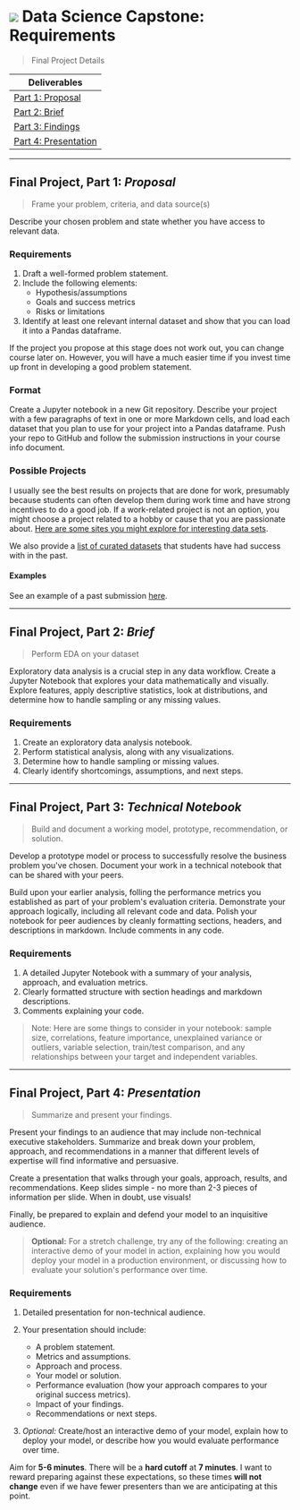 # ![](https://ga-dash.s3.amazonaws.com/production/assets/logo-9f88ae6c9c3871690e33280fcf557f33.png) Data Science Capstone: Requirements

> Final Project Details

| Deliverables |
| --- | 
| [Part 1: Proposal](#proposal)        
| [Part 2: Brief](#eda)         
| [Part 3: Findings](#notebook)     
| [Part 4: Presentation](#presentation) 

---

<a name="proposal"></a>
## Final Project, Part 1: *Proposal*
   
> Frame your problem, criteria, and data source(s)

Describe your chosen problem and state whether you have access to relevant data.

### Requirements

1. Draft a well-formed problem statement.
2. Include the following elements:
   - Hypothesis/assumptions
   - Goals and success metrics
   - Risks or limitations
3. Identify at least one relevant internal dataset and show that you can load it into a Pandas dataframe.

If the project you propose at this stage does not work out, you can change course later on. However, you will have a much easier time if you invest time up front in developing a good problem statement.

### Format

Create a Jupyter notebook in a new Git repository. Describe your project with a few paragraphs of text in one or more Markdown cells, and load each dataset that you plan to use for your project into a Pandas dataframe. Push your repo to GitHub and follow the submission instructions in your course info document.

### Possible Projects

I usually see the best results on projects that are done for work, presumably because students can often develop them during work time and have strong incentives to do a good job. If a work-related project is not an option, you might choose a project related to a hobby or cause that you are passionate about. [Here are some sites you might explore for interesting data sets](https://git.generalassemb.ly/AdiBro/Resources/blob/master/Datasets.md).

We also provide a [list of curated datasets](./suggestions.md) that students have had success with in the past.

#### Examples

See an example of a past submission [here](https://github.com/GraceCampbell/grace_campbell_final_project/blob/master/part_1_proposal.ipynb).


---

<a name="eda"></a>
## Final Project, Part 2: *Brief*
> Perform EDA on your dataset

Exploratory data analysis is a crucial step in any data workflow. Create a Jupyter Notebook that explores your data mathematically and visually. Explore features, apply descriptive statistics, look at distributions, and determine how to handle sampling or any missing values.

### Requirements
1. Create an exploratory data analysis notebook.
2. Perform statistical analysis, along with any visualizations.
3. Determine how to handle sampling or missing values.
4. Clearly identify shortcomings, assumptions, and next steps.

---

<a name="notebook"></a>
## Final Project, Part 3: *Technical Notebook*
> Build and document a working model, prototype, recommendation, or solution.

Develop a prototype model or process to successfully resolve the business problem you've chosen. Document your work in a technical notebook that can be shared with your peers.

Build upon your earlier analysis, folling the performance metrics you established as part of your problem's evaluation criteria. Demonstrate your approach logically, including all relevant code and data. Polish your notebook for peer audiences by cleanly formatting sections, headers, and descriptions in markdown. Include comments in any code.

### Requirements
1. A detailed Jupyter Notebook with a summary of your analysis, approach, and evaluation metrics.
2. Clearly formatted structure with section headings and markdown descriptions.
3. Comments explaining your code.

> Note: Here are some things to consider in your notebook: sample size, correlations, feature importance, unexplained variance or outliers, variable selection, train/test comparison, and any relationships between your target and independent variables.

---

<a name="presentation"></a>
## Final Project, Part 4: *Presentation*
> Summarize and present your findings.

Present your findings to an audience that may include non-technical executive stakeholders. Summarize and break down your problem, approach, and recommendations in a manner that different levels of expertise will find informative and persuasive.

Create a presentation that walks through your goals, approach, results, and recommendations. Keep slides simple - no more than 2-3 pieces of information per slide. When in doubt, use visuals!

Finally, be prepared to explain and defend your model to an inquisitive audience.

> **Optional:** For a stretch challenge, try any of the following: creating an interactive demo of your model in action, explaining how you would deploy your model in a production environment, or discussing how to evaluate your solution's performance over time.

### Requirements

1. Detailed presentation for non-technical audience.
2. Your presentation should include:
   - A problem statement.
   - Metrics and assumptions.
   - Approach and process.
   - Your model or solution.
   - Performance evaluation (how your approach compares to your original success metrics).
   - Impact of your findings.
   - Recommendations or next steps.

 4. *Optional:* Create/host an interactive demo of your model, explain how to deploy your model, or describe how you would evaluate performance over time.
 
Aim for **5-6 minutes**. There will be a **hard cutoff** at **7 minutes**. I want to reward preparing against these expectations, so these times **will not change** even if we have fewer presenters than we are anticipating at this point.
